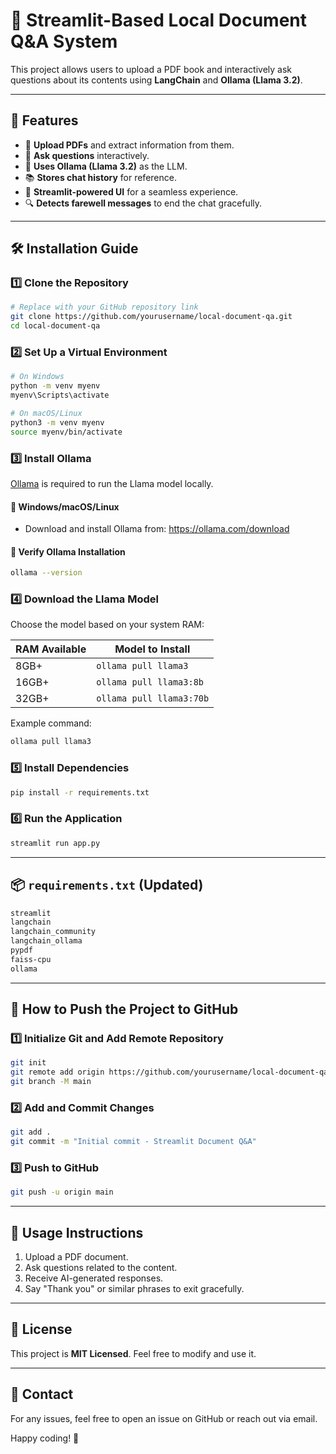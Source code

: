 # 📖 Streamlit-Based Local Document Q&A System

This project allows users to upload a PDF book and interactively ask questions about its contents using **LangChain** and **Ollama (Llama 3.2)**.

---

## 🚀 Features
- 📂 **Upload PDFs** and extract information from them.
- 💬 **Ask questions** interactively.
- 🤖 **Uses Ollama (Llama 3.2)** as the LLM.
- 📚 **Stores chat history** for reference.
- 🎨 **Streamlit-powered UI** for a seamless experience.
- 🔍 **Detects farewell messages** to end the chat gracefully.

---

## 🛠️ Installation Guide

### 1️⃣ Clone the Repository
```bash
# Replace with your GitHub repository link
git clone https://github.com/yourusername/local-document-qa.git
cd local-document-qa
```

### 2️⃣ Set Up a Virtual Environment
```bash
# On Windows
python -m venv myenv
myenv\Scripts\activate

# On macOS/Linux
python3 -m venv myenv
source myenv/bin/activate
```

### 3️⃣ Install Ollama
[Ollama](https://ollama.com/) is required to run the Llama model locally.

#### 🔹 Windows/macOS/Linux
- Download and install Ollama from: https://ollama.com/download

#### 🔹 Verify Ollama Installation
```bash
ollama --version
```

### 4️⃣ Download the Llama Model
Choose the model based on your system RAM:

| RAM Available | Model to Install |
|--------------|----------------|
| 8GB+        | `ollama pull llama3` |
| 16GB+       | `ollama pull llama3:8b` |
| 32GB+       | `ollama pull llama3:70b` |

Example command:
```bash
ollama pull llama3
```

### 5️⃣ Install Dependencies
```bash
pip install -r requirements.txt
```

### 6️⃣ Run the Application
```bash
streamlit run app.py
```

---

## 📦 `requirements.txt` (Updated)
```txt
streamlit
langchain
langchain_community
langchain_ollama
pypdf
faiss-cpu
ollama
```

---

## 📝 How to Push the Project to GitHub

### 1️⃣ Initialize Git and Add Remote Repository
```bash
git init
git remote add origin https://github.com/yourusername/local-document-qa.git
git branch -M main
```

### 2️⃣ Add and Commit Changes
```bash
git add .
git commit -m "Initial commit - Streamlit Document Q&A"
```

### 3️⃣ Push to GitHub
```bash
git push -u origin main
```

---

## 🎯 Usage Instructions
1. Upload a PDF document.
2. Ask questions related to the content.
3. Receive AI-generated responses.
4. Say "Thank you" or similar phrases to exit gracefully.

---

## 📜 License
This project is **MIT Licensed**. Feel free to modify and use it.

---

## 📧 Contact
For any issues, feel free to open an issue on GitHub or reach out via email.

Happy coding! 🚀

